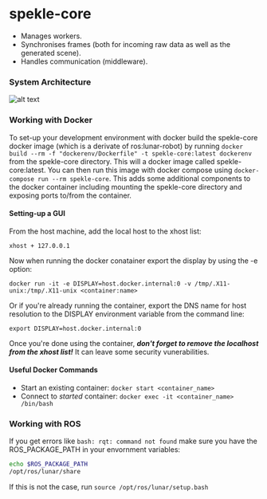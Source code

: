# spekle-core

- Manages workers.
- Synchronises frames (both for incoming raw data as well as the generated scene).
- Handles communication (middleware).


### System Architecture

![alt text](https://github.com/noorvir-a/spekle-core/blob/master/docs/architecture.jpg)


### Working with Docker

To set-up your development environment with docker build the spekle-core docker image (which is a derivate of ros:lunar-robot) by running ```docker build --rm -f "dockerenv/Dockerfile" -t spekle-core:latest dockerenv``` from the spekle-core directory. This will a docker image called spekle-core:latest. You can then run this image with docker compose using ```docker-compose run --rm spekle-core```. This adds some additional components to the docker container including mounting the spekle-core directory and exposing ports to/from the container. 


#### Setting-up a GUI 

From the host machine, add the local host to the xhost list:

```xhost + 127.0.0.1```

Now when running the docker conatainer export the display by using the -e option:

```docker run -it -e DISPLAY=host.docker.internal:0 -v /tmp/.X11-unix:/tmp/.X11-unix <container:name>```

Or if you're already running the container, export the DNS name for host resolution to the DISPLAY environment variable from the command line:

```export DISPLAY=host.docker.internal:0```

Once you're done using the container, *__don't forget to remove the localhost from the xhost list!__* It can leave some security vunerabilities. 

#### Useful Docker Commands

- Start an existing container:
    ```docker start <container_name>```
- Connect to _started_ container: 
    ```docker exec -it <container_name> /bin/bash```


### Working with ROS

If you get errors like ```bash: rqt: command not found``` make sure you have the ROS_PACKAGE_PATH in your envornment variables:

```bash
echo $ROS_PACKAGE_PATH
/opt/ros/lunar/share
```

If this is not the case, run ```source /opt/ros/lunar/setup.bash```